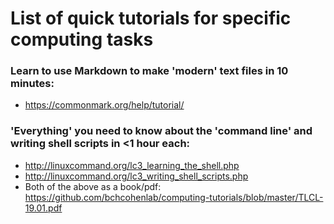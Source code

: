 # List of quick tutorials for specific computing tasks

### Learn to use Markdown to make 'modern' text files in 10 minutes:
- https://commonmark.org/help/tutorial/

### 'Everything' you need to know about the 'command line' and writing shell scripts in <1 hour each:
- http://linuxcommand.org/lc3_learning_the_shell.php
- http://linuxcommand.org/lc3_writing_shell_scripts.php
- Both of the above as a book/pdf: https://github.com/bchcohenlab/computing-tutorials/blob/master/TLCL-19.01.pdf
